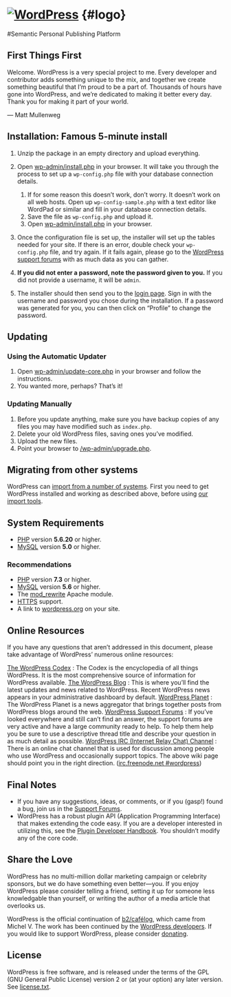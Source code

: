 [![WordPress](wp-admin/images/wordpress-logo.png)](https://wordpress.org/) {#logo}
==========================================================================

#Semantic Personal Publishing Platform

First Things First
------------------

Welcome. WordPress is a very special project to me. Every developer and
contributor adds something unique to the mix, and together we create
something beautiful that I’m proud to be a part of. Thousands of hours
have gone into WordPress, and we’re dedicated to making it better every
day. Thank you for making it part of your world.

— Matt Mullenweg

Installation: Famous 5-minute install
-------------------------------------

1.  Unzip the package in an empty directory and upload everything.
2.  Open [wp-admin/install.php](wp-admin/install.php) in your browser.
    It will take you through the process to set up a `wp-config.php`
    file with your database connection details.
    1.  If for some reason this doesn’t work, don’t worry. It doesn’t
        work on all web hosts. Open up `wp-config-sample.php` with a
        text editor like WordPad or similar and fill in your database
        connection details.
    2.  Save the file as `wp-config.php` and upload it.
    3.  Open [wp-admin/install.php](wp-admin/install.php) in your
        browser.

3.  Once the configuration file is set up, the installer will set up the
    tables needed for your site. If there is an error, double check your
    `wp-config.php` file, and try again. If it fails again, please go to
    the [WordPress support
    forums](https://wordpress.org/support/forums/) with as much data as
    you can gather.
4.  **If you did not enter a password, note the password given to you.**
    If you did not provide a username, it will be `admin`.
5.  The installer should then send you to the [login
    page](wp-login.php). Sign in with the username and password you
    chose during the installation. If a password was generated for you,
    you can then click on “Profile” to change the password.

Updating
--------

### Using the Automatic Updater

1.  Open [wp-admin/update-core.php](wp-admin/update-core.php) in your
    browser and follow the instructions.
2.  You wanted more, perhaps? That’s it!

### Updating Manually

1.  Before you update anything, make sure you have backup copies of any
    files you may have modified such as `index.php`.
2.  Delete your old WordPress files, saving ones you’ve modified.
3.  Upload the new files.
4.  Point your browser to [/wp-admin/upgrade.php](wp-admin/upgrade.php).

Migrating from other systems
----------------------------

WordPress can [import from a number of
systems](https://wordpress.org/support/article/importing-content/).
First you need to get WordPress installed and working as described
above, before using [our import tools](wp-admin/import.php).

System Requirements
-------------------

-   [PHP](https://secure.php.net/) version **5.6.20** or higher.
-   [MySQL](https://www.mysql.com/) version **5.0** or higher.

### Recommendations

-   [PHP](https://secure.php.net/) version **7.3** or higher.
-   [MySQL](https://www.mysql.com/) version **5.6** or higher.
-   The
    [mod\_rewrite](https://httpd.apache.org/docs/2.2/mod/mod_rewrite.html)
    Apache module.
-   [HTTPS](https://wordpress.org/news/2016/12/moving-toward-ssl/)
    support.
-   A link to [wordpress.org](https://wordpress.org/) on your site.

Online Resources
----------------

If you have any questions that aren’t addressed in this document, please
take advantage of WordPress’ numerous online resources:

[The WordPress Codex](https://codex.wordpress.org/)
:   The Codex is the encyclopedia of all things WordPress. It is the
    most comprehensive source of information for WordPress available.
[The WordPress Blog](https://wordpress.org/news/)
:   This is where you’ll find the latest updates and news related to
    WordPress. Recent WordPress news appears in your administrative
    dashboard by default.
[WordPress Planet](https://planet.wordpress.org/)
:   The WordPress Planet is a news aggregator that brings together posts
    from WordPress blogs around the web.
[WordPress Support Forums](https://wordpress.org/support/forums/)
:   If you’ve looked everywhere and still can’t find an answer, the
    support forums are very active and have a large community ready to
    help. To help them help you be sure to use a descriptive thread
    title and describe your question in as much detail as possible.
[WordPress IRC (Internet Relay Chat) Channel](https://codex.wordpress.org/IRC)
:   There is an online chat channel that is used for discussion among
    people who use WordPress and occasionally support topics. The above
    wiki page should point you in the right direction.
    ([irc.freenode.net \#wordpress](irc://irc.freenode.net/wordpress))

Final Notes
-----------

-   If you have any suggestions, ideas, or comments, or if you (gasp!)
    found a bug, join us in the [Support
    Forums](https://wordpress.org/support/forums/).
-   WordPress has a robust plugin API (Application Programming
    Interface) that makes extending the code easy. If you are a
    developer interested in utilizing this, see the [Plugin Developer
    Handbook](https://developer.wordpress.org/plugins/). You shouldn’t
    modify any of the core code.

Share the Love
--------------

WordPress has no multi-million dollar marketing campaign or celebrity
sponsors, but we do have something even better—you. If you enjoy
WordPress please consider telling a friend, setting it up for someone
less knowledgable than yourself, or writing the author of a media
article that overlooks us.

WordPress is the official continuation of
[b2/cafélog](http://cafelog.com/), which came from Michel V. The work
has been continued by the [WordPress
developers](https://wordpress.org/about/). If you would like to support
WordPress, please consider [donating](https://wordpress.org/donate/).

License
-------

WordPress is free software, and is released under the terms of the GPL
(GNU General Public License) version 2 or (at your option) any later
version. See [license.txt](license.txt).

